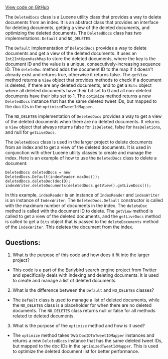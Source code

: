 [View code on GitHub](https://github.com/misbahsy/the-algorithm/src/java/com/twitter/search/core/earlybird/index/inverted/DeletedDocs.java)

The `DeletedDocs` class is a Lucene utility class that provides a way to delete documents from an index. It is an abstract class that provides an interface for deleting documents, getting a view of the deleted documents, and optimizing the deleted documents. The `DeletedDocs` class has two implementations: `Default` and `NO_DELETES`.

The `Default` implementation of `DeletedDocs` provides a way to delete documents and get a view of the deleted documents. It uses an `Int2IntOpenHashMap` to store the deleted documents, where the key is the document ID and the value is a unique, consecutively-increasing sequence ID. The `deleteDoc` method adds the document ID to the map if it doesn't already exist and returns true, otherwise it returns false. The `getView` method returns a `View` object that provides methods to check if a document is deleted, if there are any deleted documents, and to get a `Bits` object where all deleted documents have their bit set to 0 and all non-deleted documents have their bits set to 1. The `optimize` method returns a new `DeletedDocs` instance that has the same deleted tweet IDs, but mapped to the doc IDs in the `optimizedTweetIdMapper`.

The `NO_DELETES` implementation of `DeletedDocs` provides a way to get a view of the deleted documents when there are no deleted documents. It returns a `View` object that always returns false for `isDeleted`, false for `hasDeletions`, and null for `getLiveDocs`.

The `DeletedDocs` class is used in the larger project to delete documents from an index and to get a view of the deleted documents. It is used in conjunction with other Lucene utility classes to create and manage the index. Here is an example of how to use the `DeletedDocs` class to delete a document:

```
DeletedDocs deletedDocs = new DeletedDocs.Default(indexReader.maxDoc());
deletedDocs.deleteDoc(docID);
indexWriter.deleteDocuments(deletedDocs.getView().getLiveDocs());
```

In this example, `indexReader` is an instance of `IndexReader` and `indexWriter` is an instance of `IndexWriter`. The `DeletedDocs.Default` constructor is called with the maximum number of documents in the index. The `deleteDoc` method is called with the document ID to delete. The `getView` method is called to get a view of the deleted documents, and the `getLiveDocs` method is called to get a `Bits` object that is passed to the `deleteDocuments` method of the `IndexWriter`. This deletes the document from the index.
## Questions: 
 1. What is the purpose of this code and how does it fit into the larger project?
- This code is a part of the Earlybird search engine project from Twitter and specifically deals with indexing and deleting documents. It is used to create and manage a list of deleted documents.

2. What is the difference between the `Default` and `NO_DELETES` classes?
- The `Default` class is used to manage a list of deleted documents, while the `NO_DELETES` class is a placeholder for when there are no deleted documents. The `NO_DELETES` class returns null or false for all methods related to deleted documents.

3. What is the purpose of the `optimize` method and how is it used?
- The `optimize` method takes two `DocIDToTweetIDMapper` instances and returns a new `DeletedDocs` instance that has the same deleted tweet IDs, but mapped to the doc IDs in the `optimizedTweetIdMapper`. This is used to optimize the deleted document list for better performance.